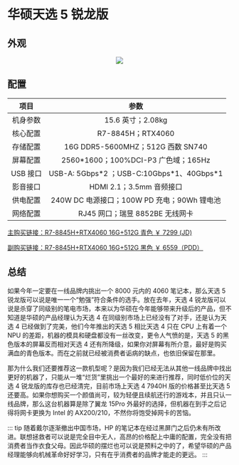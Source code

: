 # 华硕天选 5 锐龙版

## 外观

<div style="margin: 0 auto; text-align: center; width: 50%"><img src="./assets/天选5.jpg" /></div>

## 配置

|   项目   |                     参数                     |
| :------: | :------------------------------------------: |
| 机身参数 |              15.6 英寸；2.08kg               |
| 核心配置 |              R7-8845H；RTX4060               |
| 存储配置 |      16G DDR5-5600MHZ；512G 西数 SN740       |
| 屏幕配置 |     2560\*1600；100%DCI-P3 广色域；165Hz     |
| USB 接口 | USB-A: 5Gbps\*2 ；USB-C:10Gbps\*1、40Gbps\*1 |
| 影音接口 |           HDMI 2.1；3.5mm 音频接口           |
| 供电配置 | 240W DC 电源接口；100W PD 充电；90Wh 锂电池  |
| 网络配置 |       RJ45 网口；瑞昱 8852BE 无线网卡        |

[主购买链接：R7-8845H+RTX4060 16G+512G 青色 ￥ 7299 (JD)](https://3.cn/23ho1-gG)

[副购买链接：R7-8845H+RTX4060 16G+512G 黑色 ￥ 6559（PDD）](https://mobile.yangkeduo.com/goods2.html?ps=ujxrY7Qq8x)

## 总结

如果今年一定要在一线品牌内挑出一个 8000 元内的 4060 笔记本，那么天选 5 锐龙版可以说是唯一一个“勉强”符合条件的选手。放在去年，天选 4 锐龙版可以说是杀穿了同级别的笔电市场，本来以为华硕在今年能够带来升级后的产品，但不知道是华硕的产品经理认为天选 4 在同级别市场上已经没有了对手，还是认为天选 4 已经做到了完美，他们今年推出的天选 5 相比天选 4 只在 CPU 上有着一个 NPU 的差距，机器的模具和硬盘都没有一丝改变，更令人气愤的是，天选 5 的黑色版本的屏幕反而相对天选 4 还有所降级，如果你对屏幕有所介意，最好是购买满血的青色版本。而在之前就已经被消费者诟病的缺点，也依旧保留在那里。

那为什么我们还要推荐这一款机型呢？是因为我们已经无法从其他一线品牌中找出更好的机器了，只能从一堆“烂货”里挑出一个最好的来进行推荐，同时低价位的天选 4 锐龙版的库存也已经清完，目前市场上天选 4 7940H 版的价格甚至比天选 5 还要高。如果你想购买一个颜值尚可，较为轻便且续航还行的游戏本，并且只认一线品牌，那么这台机器算是除了翼龙 15Pro 外最好的选择，但机器在到手之后记得将网卡更换为 Intel 的 AX200/210，不然你将饱受掉网卡的苦恼。

::: tip
随着戴尔逐渐撤出中国市场，HP 的笔记本在经过黑屏门之后仍未有所改进。联想拯救者可以说是完全目中无人，高昂的价格配上中庸的配置，完全没有把消费者当作衣食父母。因此华硕的摆烂也可以说是预料之中的了，希望华硕的产品经理能够向机械革命好好学习，只有在乎消费者的品牌才能走的更远。
:::
